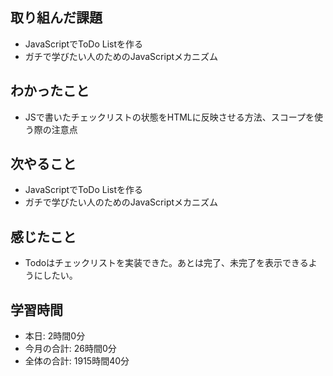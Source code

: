 ## 取り組んだ課題
- JavaScriptでToDo Listを作る
- ガチで学びたい人のためのJavaScriptメカニズム
## わかったこと
- JSで書いたチェックリストの状態をHTMLに反映させる方法、スコープを使う際の注意点
## 次やること
- JavaScriptでToDo Listを作る
- ガチで学びたい人のためのJavaScriptメカニズム
## 感じたこと
- Todoはチェックリストを実装できた。あとは完了、未完了を表示できるようにしたい。
## 学習時間
- 本日: 2時間0分
- 今月の合計: 26時間0分
- 全体の合計: 1915時間40分
